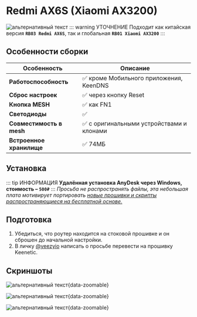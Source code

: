 # Redmi AX6S (Xiaomi AX3200) <Badge type="keenetic" text="4.1.7" />

![альтернативный текст](/assets/images/wiki/guides/ax6s/ax6s.png)
::: warning УТОЧНЕНИЕ
Подходит как китайская версия **`RB03 Redmi AX6S`**, так и глобальная **`RB01 Xiaomi AX3200`**
:::

## Особенности сборки

| Особенность                            | Описание                                            |
|----------------------------------------|-----------------------------------------------------|
| **Работоспособность**                    | ✅ кроме Мобильного приложения, KeenDNS                      |
| **Сброс настроек**                         | ✅ через кнопку Reset                                  |
| **Кнопка MESH**                            | ✅ как FN1                                    |
| **Светодиоды**                     | ✅                                                  |
| **Совместимость в mesh**                   | ✅ с оригинальными устройствами и клонами     |
| **Встроенное хранилище**                   | ✅ 74МБ                                                |

## Установка

::: tip ИНФОРМАЦИЯ
**Удалённая установка AnyDesk через Windows, стоимость – `500₽`**
:::
_Просьба не распространять файлы, эта небольшая плата мотивирует портировать [новые прошивки и скрипты распространяющиеся на бесплатной основе.](https://t.me/keen_prt)_

## Подготовка

1. Убедиться, что роутер находится на стоковой прошивке и он сброшен до начальной настройки.
2. В личку [@yeezyio](https://t.me/yeezyio) написать о просьбе перевести на прошивку Keenetic.

## Скриншоты

![альтернативный текст](/assets/images/wiki/guides/ax6s/1.png){data-zoomable}

![альтернативный текст](/assets/images/wiki/guides/ax6s/2.png){data-zoomable}

![альтернативный текст](/assets/images/wiki/guides/ax6s/3.png){data-zoomable}
